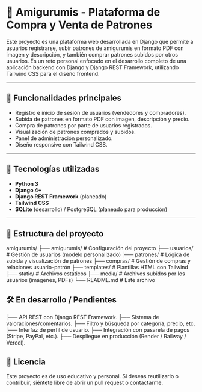 # 🧶 Amigurumis - Plataforma de Compra y Venta de Patrones

Este proyecto es una plataforma web desarrollada en Django que permite a usuarios registrarse, subir patrones de amigurumis en formato PDF con imagen y descripción, y también comprar patrones subidos por otros usuarios. Es un reto personal enfocado en el desarrollo completo de una aplicación backend con Django y Django REST Framework, utilizando Tailwind CSS para el diseño frontend.

---

## 🚀 Funcionalidades principales

- Registro e inicio de sesión de usuarios (vendedores y compradores).
- Subida de patrones en formato PDF con imagen, descripción y precio.
- Compra de patrones por parte de usuarios registrados.
- Visualización de patrones comprados y subidos.
- Panel de administración personalizado.
- Diseño responsive con Tailwind CSS.

---

## 🧩 Tecnologías utilizadas

- **Python 3**
- **Django 4+**
- **Django REST Framework** (planeado)
- **Tailwind CSS**
- **SQLite** (desarrollo) / PostgreSQL (planeado para producción)

---

## 📁 Estructura del proyecto

amigurumis/
├── amigurumis/ # Configuración del proyecto
├── usuarios/ # Gestión de usuarios (modelo personalizado)
├── patrones/ # Lógica de subida y visualización de patrones
├── compras/ # Gestión de compras y relaciones usuario-patrón
├── templates/ # Plantillas HTML con Tailwind
├── static/ # Archivos estáticos
├── media/ # Archivos subidos por los usuarios (imágenes, PDFs)
└── README.md # Este archivo

## 🛠️ En desarrollo / Pendientes

├── API REST con Django REST Framework.
├── Sistema de valoraciones/comentarios.
├── Filtro y búsqueda por categoría, precio, etc.
├── Interfaz de perfil de usuario.
├── Integración con pasarela de pagos (Stripe, PayPal, etc.).
├── Despliegue en producción (Render / Railway / Vercel).

## 📄 Licencia
Este proyecto es de uso educativo y personal. Si deseas reutilizarlo o contribuir, siéntete libre de abrir un pull request o contactarme.
